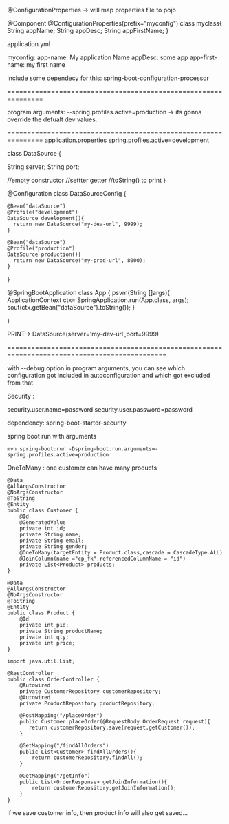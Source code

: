 @ConfigurationProperties -> will map properties file to pojo

@Component
@ConfigurationProperties(prefix="myconfig")
class myclass{
String appName;
String appDesc;
String appFirstName;
}

application.yml

myconfig:
   app-name: My application Name
   appDesc: some app
   app-first-name: my first name
  
 include some dependecy for this:
 spring-boot-configuration-processor
 
 ===============================================================
 
 program arguments: 
 --spring.profiles.active=production -> its gonna override the defualt dev values.
 
 ===============================================================
 application.properties
 spring.profiles.active=development
 
 class DataSource {
  
   String server;
   String port;
  
  //empty constructor
  //settter getter
  //toString() to print
 }
 
 @Configuration
 class DataSourceConfig {
 
    @Bean("dataSource")
    @Profile("development")
    DataSource development(){
      return new DataSource("my-dev-url", 9999);
    }
    
    @Bean("dataSource")
    @Profile("production")
    DataSource production(){
      return new DataSource("my-prod-url", 8000);
    }
    
 }
 
 @SpringBootApplication
 class App {
   psvm(String []args){
      ApplicationContext ctx= SpringApplication.run(App.class, args);
      sout(ctx.getBean("dataSource").toString());
   }
 
 }
 
 PRINT-> DataSource(server='my-dev-url',port=9999)

 ==============================================================================================
 
 with --debug option in program arguments, you can see which configuration got included in autoconfiguration and which got excluded from that

Security :

security.user.name=password
security.user.password=password

dependency:
spring-boot-starter-security

spring boot run with arguments
```
mvn spring-boot:run -Dspring-boot.run.arguments=-spring.profiles.active=production
```


OneToMany :
one customer can have many products

```
@Data
@AllArgsConstructor
@NoArgsConstructor
@ToString
@Entity
public class Customer {
    @Id
    @GeneratedValue
    private int id;
    private String name;
    private String email;
    private String gender;
    @OneToMany(targetEntity = Product.class,cascade = CascadeType.ALL)
    @JoinColumn(name ="cp_fk",referencedColumnName = "id")
    private List<Product> products;
}
```


```
@Data
@AllArgsConstructor
@NoArgsConstructor
@ToString
@Entity
public class Product {
    @Id
    private int pid;
    private String productName;
    private int qty;
    private int price;
}
```
```
import java.util.List;

@RestController
public class OrderController {
    @Autowired
    private CustomerRepository customerRepository;
    @Autowired
    private ProductRepository productRepository;

    @PostMapping("/placeOrder")
    public Customer placeOrder(@RequestBody OrderRequest request){
       return customerRepository.save(request.getCustomer());
    }

    @GetMapping("/findAllOrders")
    public List<Customer> findAllOrders(){
        return customerRepository.findAll();
    }

    @GetMapping("/getInfo")
    public List<OrderResponse> getJoinInformation(){
        return customerRepository.getJoinInformation();
    }
}
```
if we save customer info, then product info will also get saved...
